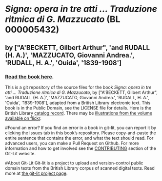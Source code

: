 # _Signa: opera in tre atti  ... Traduzione ritmica di G. Mazzucato_ (BL 000005432)
## by ["A'BECKETT, Gilbert Arthur", 'and RUDALL (H. A.)', 'MAZZUCATO, Giovanni Andrea.', 'RUDALL, H. A.', 'Ouida', '1839-1908']

### [Read the book here](https://Git-Lit.github.io/000005432). 

This is a git repository of the source files for the book _Signa: opera in tre atti  ... Traduzione ritmica di G. Mazzucato_, by ["A'BECKETT, Gilbert Arthur", 'and RUDALL (H. A.)', 'MAZZUCATO, Giovanni Andrea.', 'RUDALL, H. A.', 'Ouida', '1839-1908'], adapted from a British Library electronic text. This book is in the Public Domain, see the LICENSE file for details.  Here is the British Library [catalog record](http://explore.bl.uk/primo_library/libweb/action/search.do?cs=frb&doc=BLL01000005432&dscnt=1&scp.scps=scope:(BLCONTENT)&frbg=&tab=local_tab&srt=rank&ct=search&mode=Basic&dum=true&tb=t&indx=1&vl(freeText0)=000005432&fn=search&vid=BLVU1).
There may be [illustrations from the volume available on flickr](https://www.flickr.com/photos/britishlibrary/tags/sysnum000005432).

#Found an error?
If you find an error in a book in git-lit, you can report it by clicking the Issues tab in this book’s repository. Please copy-and-paste the entire sentence that contains the error, and what the text should read. For advanced users, you can make a Pull Request on Github.  For more information and how to get involved see the [CONTRIBUTING](http://git-lit.github.io/#contributing) section of the Git-Lit website.

#About Git-Lit
Git-lit is a project to upload and version-control public domain texts from the British Library corpus of scanned digital texts. Read more at [the git-lit project page](https://github.com/Git-Lit/git-lit).